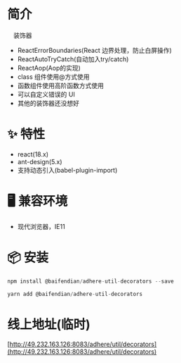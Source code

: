 # 简介
&ensp;&ensp;装饰器
  - ReactErrorBoundaries(React 边界处理，防止白屏操作)
  - ReactAutoTryCatch(自动加入try/catch)
  - ReactAop(Aop的实现)
  - class 组件使用@方式使用
  - 函数组件使用高阶函数方式使用
  - 可以自定义错误的 UI
  - 其他的装饰器还没想好
  
# ✨ 特性
- react(18.x)
- ant-design(5.x)
- 支持动态引入(babel-plugin-import)

# 🖥 兼容环境
- 现代浏览器，IE11

# 📦 安装
```javascript
npm install @baifendian/adhere-util-decorators --save
``` 

```javascript
yarn add @baifendian/adhere-util-decorators
```

# 线上地址(临时)
[http://49.232.163.126:8083/adhere/util/decorators](http://49.232.163.126:8083/adhere/util/decorators)


  
